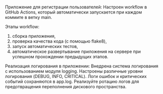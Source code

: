 Приложение для регистрации пользователей:
Настроен workflow в GitHub Actions, 
который автоматически запускается при каждом коммите в ветку main.

Этапы workflow: 
1) сборка приложения, 
2) проверка качества кода (с помощью flake8), 
3) запуск автоматических тестов, 
4) автоматическое развертывание приложения на сервере 
при успешном прохождении предыдущих этапов.

Реализация логирования в приложении:
Внедрена система логирования с использованием модуля logging.
Настроены различные уровни логирования (DEBUG, INFO, CRITICAL).
Логи ошибок и критических событий сохраняются в app.log.
Реализуйте ротацию логов для предотвращения переполнения дискового пространства.
